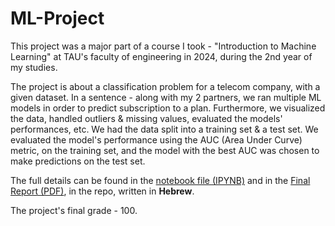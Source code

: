 # ML-Project
This project was a major part of a course I took - "Introduction to Machine Learning" at TAU's faculty of engineering in 2024, during the 2nd year of my studies.

The project is about a classification problem for a telecom company, with a given dataset. In a sentence - along with my 2 partners, we ran multiple ML models in order to predict subscription to a plan. Furthermore, we visualized the data, handled outliers & missing values, evaluated the models' performances, etc. We had the data split into a training set & a test set. We evaluated the model's performance using the AUC (Area Under Curve) metric, on the training set, and the model with the best AUC was chosen to make predictions on the test set. 

The full details can be found in the [notebook file (IPYNB)](https://github.com/IdanKanat/ML-Project/blob/38169c0ee01b4054e029f5c4db74ba65fa8b86a3/MLProject_code.ipynb) and in the [Final Report (PDF)](https://github.com/IdanKanat/ML-Project/blob/9ecc755e3f0949e7489b5e3282981cc851ab1472/IntroToML%20-%20Project%20Report%20-%20Arbel%20Katzir%2C%20Omer%20Edri%20%26%20Idan%20Kanat%20-%2012.8.2024.pdf), in the repo, written in **Hebrew**.

The project's final grade - 100.

